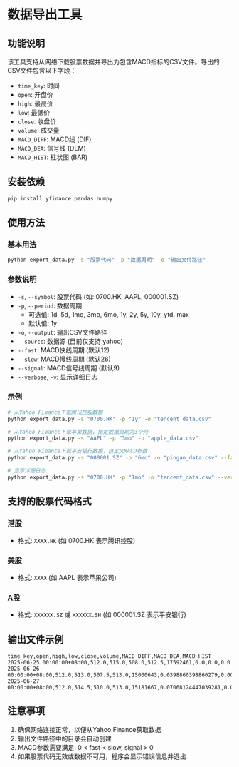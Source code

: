 # 数据导出工具

## 功能说明

该工具支持从网络下载股票数据并导出为包含MACD指标的CSV文件。导出的CSV文件包含以下字段：

- `time_key`: 时间
- `open`: 开盘价
- `high`: 最高价
- `low`: 最低价
- `close`: 收盘价
- `volume`: 成交量
- `MACD_DIFF`: MACD线 (DIF)
- `MACD_DEA`: 信号线 (DEM)
- `MACD_HIST`: 柱状图 (BAR)

## 安装依赖

```bash
pip install yfinance pandas numpy
```

## 使用方法

### 基本用法

```bash
python export_data.py -s "股票代码" -p "数据周期" -o "输出文件路径"
```

### 参数说明

- `-s`, `--symbol`: 股票代码 (如: 0700.HK, AAPL, 000001.SZ)
- `-p`, `--period`: 数据周期 
  - 可选值: 1d, 5d, 1mo, 3mo, 6mo, 1y, 2y, 5y, 10y, ytd, max
  - 默认值: 1y
- `-o`, `--output`: 输出CSV文件路径
- `--source`: 数据源 (目前仅支持 yahoo)
- `--fast`: MACD快线周期 (默认12)
- `--slow`: MACD慢线周期 (默认26)
- `--signal`: MACD信号线周期 (默认9)
- `--verbose`, `-v`: 显示详细日志

### 示例

```bash
# 从Yahoo Finance下载腾讯控股数据
python export_data.py -s "0700.HK" -p "1y" -o "tencent_data.csv"

# 从Yahoo Finance下载苹果数据，指定数据周期为3个月
python export_data.py -s "AAPL" -p "3mo" -o "apple_data.csv"

# 从Yahoo Finance下载平安银行数据，自定义MACD参数
python export_data.py -s "000001.SZ" -p "6mo" -o "pingan_data.csv" --fast 10 --slow 20 --signal 5

# 显示详细日志
python export_data.py -s "0700.HK" -p "1mo" -o "tencent_data.csv" --verbose
```

## 支持的股票代码格式

### 港股
- 格式: `XXXX.HK` (如 0700.HK 表示腾讯控股)

### 美股
- 格式: `XXXX` (如 AAPL 表示苹果公司)

### A股
- 格式: `XXXXXX.SZ` 或 `XXXXXX.SH` (如 000001.SZ 表示平安银行)

## 输出文件示例

```csv
time_key,open,high,low,close,volume,MACD_DIFF,MACD_DEA,MACD_HIST
2025-06-25 00:00:00+08:00,512.0,515.0,508.0,512.5,17592461,0.0,0.0,0.0
2025-06-26 00:00:00+08:00,512.0,513.0,507.5,513.0,15000643,0.0398860398860279,0.00797720797720558,0.03190883190882232
2025-06-27 00:00:00+08:00,512.0,514.5,510.0,513.0,15181667,0.07068124447039281,0.02051801527584303,0.05016322919454978
```

## 注意事项

1. 确保网络连接正常，以便从Yahoo Finance获取数据
2. 输出文件路径中的目录会自动创建
3. MACD参数需要满足: 0 < fast < slow, signal > 0
4. 如果股票代码无效或数据不可用，程序会显示错误信息并退出